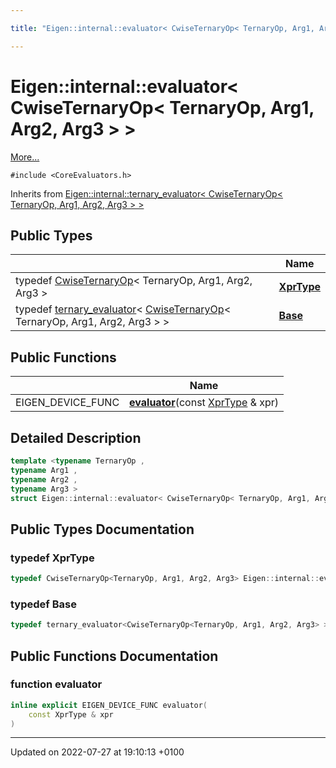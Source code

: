 ```yaml
---

title: "Eigen::internal::evaluator< CwiseTernaryOp< TernaryOp, Arg1, Arg2, Arg3 > >"

---
```


# Eigen::internal::evaluator< CwiseTernaryOp< TernaryOp, Arg1, Arg2, Arg3 > >



 [More...](#detailed-description)


`#include <CoreEvaluators.h>`

Inherits from [Eigen::internal::ternary_evaluator< CwiseTernaryOp< TernaryOp, Arg1, Arg2, Arg3 > >](http://example.org/classes/structeigen_1_1internal_1_1ternary__evaluator/)

## Public Types

|                | Name           |
| -------------- | -------------- |
| typedef <a href="http://example.org/classes/classeigen_1_1cwiseternaryop/">CwiseTernaryOp</a>< TernaryOp, Arg1, Arg2, Arg3 > | **[XprType](http://example.org/classes/structeigen_1_1internal_1_1evaluator_3_01cwiseternaryop_3_01ternaryop_00_01arg1_00_01arg2_00_01arg3_01_4_01_4/#typedef-xprtype)**  |
| typedef <a href="http://example.org/classes/structeigen_1_1internal_1_1ternary__evaluator/">ternary_evaluator</a>< <a href="http://example.org/classes/classeigen_1_1cwiseternaryop/">CwiseTernaryOp</a>< TernaryOp, Arg1, Arg2, Arg3 > > | **[Base](http://example.org/classes/structeigen_1_1internal_1_1evaluator_3_01cwiseternaryop_3_01ternaryop_00_01arg1_00_01arg2_00_01arg3_01_4_01_4/#typedef-base)**  |

## Public Functions

|                | Name           |
| -------------- | -------------- |
| EIGEN_DEVICE_FUNC | **[evaluator](http://example.org/classes/structeigen_1_1internal_1_1evaluator_3_01cwiseternaryop_3_01ternaryop_00_01arg1_00_01arg2_00_01arg3_01_4_01_4/#function-evaluator)**(const <a href="http://example.org/classes/structeigen_1_1internal_1_1evaluator_3_01cwiseternaryop_3_01ternaryop_00_01arg1_00_01arg2_00_01arg3_01_4_01_4/#typedef-xprtype">XprType</a> & xpr) |

## Detailed Description

```cpp
template <typename TernaryOp ,
typename Arg1 ,
typename Arg2 ,
typename Arg3 >
struct Eigen::internal::evaluator< CwiseTernaryOp< TernaryOp, Arg1, Arg2, Arg3 > >;
```

## Public Types Documentation

### typedef XprType

```cpp
typedef CwiseTernaryOp<TernaryOp, Arg1, Arg2, Arg3> Eigen::internal::evaluator< CwiseTernaryOp< TernaryOp, Arg1, Arg2, Arg3 > >::XprType;
```


### typedef Base

```cpp
typedef ternary_evaluator<CwiseTernaryOp<TernaryOp, Arg1, Arg2, Arg3> > Eigen::internal::evaluator< CwiseTernaryOp< TernaryOp, Arg1, Arg2, Arg3 > >::Base;
```


## Public Functions Documentation

### function evaluator

```cpp
inline explicit EIGEN_DEVICE_FUNC evaluator(
    const XprType & xpr
)
```


-------------------------------

Updated on 2022-07-27 at 19:10:13 +0100